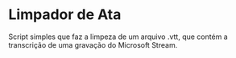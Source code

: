 # Limpador de Ata
Script simples que faz a limpeza de um arquivo .vtt, que contém a transcrição de uma gravação do Microsoft Stream.
